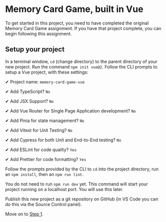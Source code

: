 <!-- # memory-card-game-vue

This template should help get you started developing with Vue 3 in Vite.

## Recommended IDE Setup

[VSCode](https://code.visualstudio.com/) + [Volar](https://marketplace.visualstudio.com/items?itemName=Vue.volar) (and disable Vetur) + [TypeScript Vue Plugin (Volar)](https://marketplace.visualstudio.com/items?itemName=Vue.vscode-typescript-vue-plugin).

## Customize configuration

See [Vite Configuration Reference](https://vitejs.dev/config/).

## Project Setup

```sh
npm install
```

### Compile and Hot-Reload for Development

```sh
npm run dev
```

### Compile and Minify for Production

```sh
npm run build
```

### Lint with [ESLint](https://eslint.org/)

```sh
npm run lint
``` -->

# Memory Card Game, built in Vue

To get started in this project, you need to have completed the original Memory Card Game assignment. If you have that project complete, you can begin following this assignment.

## Setup your project

In a terminal window, `cd` (change directory) to the parent directory of your new project. Run the command `npm init vue@2`. Follow the CLI prompts to setup a Vue project, with these settings:

✔ Project name: `memory-card-game-vue`

✔ Add TypeScript? `No`

✔ Add JSX Support? `No`

✔ Add Vue Router for Single Page Application development? `No`

✔ Add Pinia for state management? `No`

✔ Add Vitest for Unit Testing? `No`

✔ Add Cypress for both Unit and End-to-End testing? `No`

✔ Add ESLint for code quality? `Yes`

✔ Add Prettier for code formatting? `Yes`

Follow the prompts provided by the CLI to `cd` into the project directory, run an `npm install`, then an `npm run lint`.

You do not need to run `npm run dev` yet. This command will start your project running on a localhost port. You will use this later.

Publish this new project as a git repository on GitHub (in VS Code you can do this via the Source Control panel).

Move on to [Step 1](./step-1/README.md).
